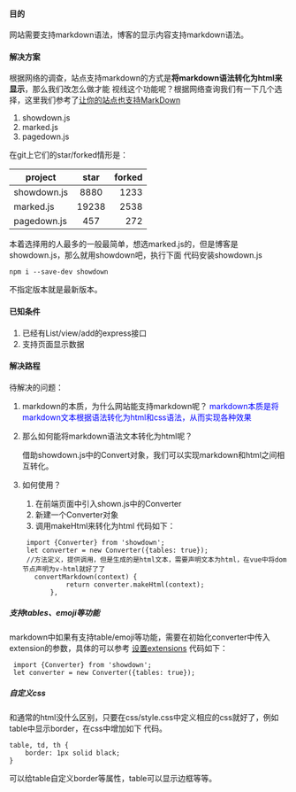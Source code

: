 #### 目的 ####
网站需要支持markdown语法，博客的显示内容支持markdown语法。

#### 解决方案 ####
根据网络的调查，站点支持markdown的方式是**将markdown语法转化为html来显示**，那么我们改怎么做才能
视线这个功能呢？根据网络查询我们有一下几个选择，这里我们参考了[让你的站点也支持MarkDown](https://www.cnblogs.com/yunfeifei/p/4482495.html)
1. showdown.js
2. marked.js
3. pagedown.js

在git上它们的star/forked情形是：

| project        | star           | forked  |
| ------------- |:-------------:| -----:|
| showdown.js      | 8880 | 1233 |
| marked.js     | 19238      |   2538 |
| pagedown.js | 457      |    272 |
本着选择用的人最多的一般最简单，想选marked.js的，但是博客是showdown.js，那么就用showdown吧，执行下面
代码安装showdown.js

```
npm i --save-dev showdown
```
不指定版本就是最新版本。

#### 已知条件 ####
1. 已经有List/view/add的express接口
2. 支持页面显示数据

#### 解决路程 ####
待解决的问题：
1. markdown的本质，为什么网站能支持markdown呢？
    <span style="color:blue">markdown本质是将markdown文本根据语法转化为html和css语法，从而实现各种效果</span>
2. 那么如何能将markdown语法文本转化为html呢？

    <span>
    借助showdown.js中的Convert对象，我们可以实现markdown和html之间相互转化。
    </span>

3. 如何使用？
     1. 在前端页面中引入shown.js中的Converter
     2. 新建一个Converter对象
     3. 调用makeHtml来转化为html
     代码如下：
     ```
      import {Converter} from 'showdown';
      let converter = new Converter({tables: true});
      //方法定义，提供调用，但是生成的是html文本，需要声明文本为html，在vue中将dom节点声明为v-html就好了了
        convertMarkdown(context) {
                return converter.makeHtml(context);
            },
     ```
##### 支持tables、emoji等功能 ####
markdown中如果有支持table/emoji等功能，需要在初始化converter中传入extension的参数，具体的可以参考
[设置extensions](https://github.com/showdownjs/showdown)
代码如下：
```
 import {Converter} from 'showdown';
 let converter = new Converter({tables: true});
```
##### 自定义css #####
和通常的html没什么区别，只要在css/style.css中定义相应的css就好了，例如table中显示border，在css中增加如下
代码。
```
table, td, th {
    border: 1px solid black;
}
```
可以给table自定义border等属性，table可以显示边框等等。

